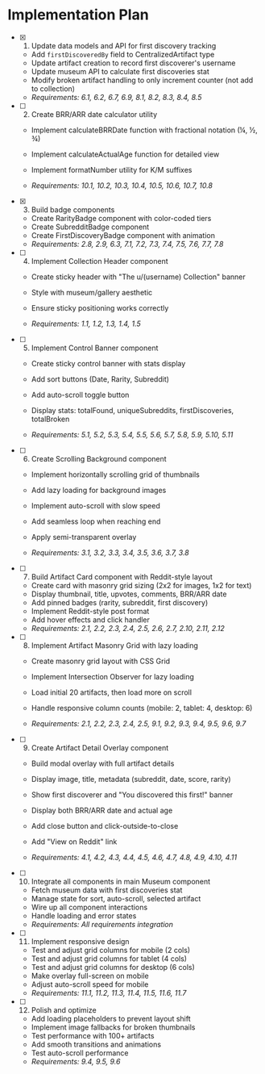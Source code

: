 # Implementation Plan

- [x] 1. Update data models and API for first discovery tracking


  - Add `firstDiscoveredBy` field to CentralizedArtifact type
  - Update artifact creation to record first discoverer's username
  - Update museum API to calculate first discoveries stat
  - Modify broken artifact handling to only increment counter (not add to collection)
  - _Requirements: 6.1, 6.2, 6.7, 6.9, 8.1, 8.2, 8.3, 8.4, 8.5_



- [ ] 2. Create BRR/ARR date calculator utility
  - Implement calculateBRRDate function with fractional notation (¼, ½, ¾)
  - Implement calculateActualAge function for detailed view


  - Implement formatNumber utility for K/M suffixes
  - _Requirements: 10.1, 10.2, 10.3, 10.4, 10.5, 10.6, 10.7, 10.8_

- [x] 3. Build badge components


  - Create RarityBadge component with color-coded tiers
  - Create SubredditBadge component
  - Create FirstDiscoveryBadge component with animation
  - _Requirements: 2.8, 2.9, 6.3, 7.1, 7.2, 7.3, 7.4, 7.5, 7.6, 7.7, 7.8_



- [ ] 4. Implement Collection Header component
  - Create sticky header with "The u/(username) Collection" banner
  - Style with museum/gallery aesthetic
  - Ensure sticky positioning works correctly


  - _Requirements: 1.1, 1.2, 1.3, 1.4, 1.5_

- [ ] 5. Implement Control Banner component
  - Create sticky control banner with stats display
  - Add sort buttons (Date, Rarity, Subreddit)
  - Add auto-scroll toggle button


  - Display stats: totalFound, uniqueSubreddits, firstDiscoveries, totalBroken
  - _Requirements: 5.1, 5.2, 5.3, 5.4, 5.5, 5.6, 5.7, 5.8, 5.9, 5.10, 5.11_

- [ ] 6. Create Scrolling Background component
  - Implement horizontally scrolling grid of thumbnails
  - Add lazy loading for background images


  - Implement auto-scroll with slow speed
  - Add seamless loop when reaching end
  - Apply semi-transparent overlay
  - _Requirements: 3.1, 3.2, 3.3, 3.4, 3.5, 3.6, 3.7, 3.8_



- [ ] 7. Build Artifact Card component with Reddit-style layout
  - Create card with masonry grid sizing (2x2 for images, 1x2 for text)
  - Display thumbnail, title, upvotes, comments, BRR/ARR date
  - Add pinned badges (rarity, subreddit, first discovery)
  - Implement Reddit-style post format
  - Add hover effects and click handler
  - _Requirements: 2.1, 2.2, 2.3, 2.4, 2.5, 2.6, 2.7, 2.10, 2.11, 2.12_



- [ ] 8. Implement Artifact Masonry Grid with lazy loading
  - Create masonry grid layout with CSS Grid
  - Implement Intersection Observer for lazy loading
  - Load initial 20 artifacts, then load more on scroll

  - Handle responsive column counts (mobile: 2, tablet: 4, desktop: 6)
  - _Requirements: 2.1, 2.2, 2.3, 2.4, 2.5, 9.1, 9.2, 9.3, 9.4, 9.5, 9.6, 9.7_

- [ ] 9. Create Artifact Detail Overlay component
  - Build modal overlay with full artifact details
  - Display image, title, metadata (subreddit, date, score, rarity)
  - Show first discoverer and "You discovered this first!" banner



  - Display both BRR/ARR date and actual age
  - Add close button and click-outside-to-close
  - Add "View on Reddit" link
  - _Requirements: 4.1, 4.2, 4.3, 4.4, 4.5, 4.6, 4.7, 4.8, 4.9, 4.10, 4.11_

- [ ] 10. Integrate all components in main Museum component
  - Fetch museum data with first discoveries stat
  - Manage state for sort, auto-scroll, selected artifact
  - Wire up all component interactions
  - Handle loading and error states
  - _Requirements: All requirements integration_

- [ ] 11. Implement responsive design
  - Test and adjust grid columns for mobile (2 cols)
  - Test and adjust grid columns for tablet (4 cols)
  - Test and adjust grid columns for desktop (6 cols)
  - Make overlay full-screen on mobile
  - Adjust auto-scroll speed for mobile
  - _Requirements: 11.1, 11.2, 11.3, 11.4, 11.5, 11.6, 11.7_

- [ ] 12. Polish and optimize
  - Add loading placeholders to prevent layout shift
  - Implement image fallbacks for broken thumbnails
  - Test performance with 100+ artifacts
  - Add smooth transitions and animations
  - Test auto-scroll performance
  - _Requirements: 9.4, 9.5, 9.6_
